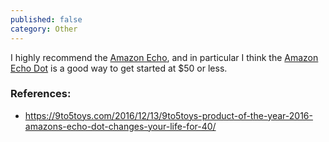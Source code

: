 ```yaml
---
published: false
category: Other
---
```


I highly recommend the [Amazon Echo](https://www.amazon.com/dp/B00X4WHP5E/ref=as_li_ss_tl?ie=UTF8&linkCode=ll1&tag=jg09-20&linkId=7c3ba50b6ad8c9f26f7e2ddab80839a2), and in particular I think the [Amazon Echo Dot](https://www.amazon.com/All-New-Amazon-Echo-Dot-Add-Alexa-To-Any-Room/dp/B01DFKC2SO/ref=as_li_ss_tl?ie=UTF8&qid=1487050145&sr=8-1&keywords=amazon+echo+dot&linkCode=ll1&tag=jg09-20&linkId=a867157554c3e5bee59298b1431fa542) is a good way to get started at $50 or less. 

### References:
- https://9to5toys.com/2016/12/13/9to5toys-product-of-the-year-2016-amazons-echo-dot-changes-your-life-for-40/
